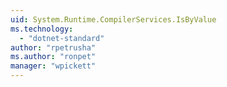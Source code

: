 ```yaml
---
uid: System.Runtime.CompilerServices.IsByValue
ms.technology: 
  - "dotnet-standard"
author: "rpetrusha"
ms.author: "ronpet"
manager: "wpickett"
---
```

